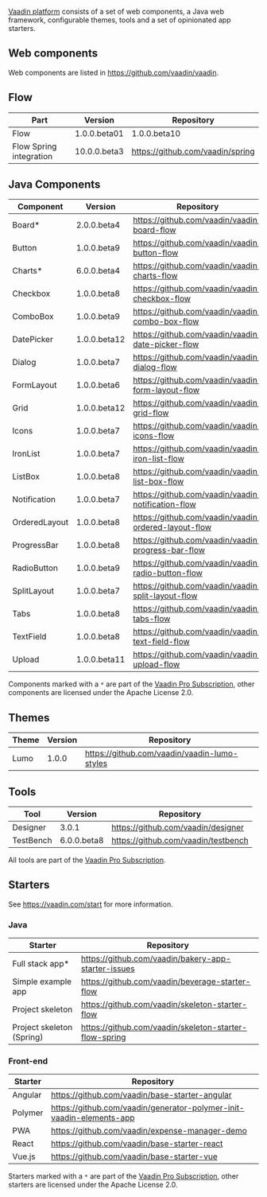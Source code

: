 [Vaadin platform](https://vaadin.com/platformn) consists of a set of web components, a Java web framework, configurable themes, tools and a set of opinionated app starters.

## Web components
Web components are listed in https://github.com/vaadin/vaadin.

## Flow
| Part | Version | Repository |
|------|---------|------------|
| Flow | 1.0.0.beta01 | 1.0.0.beta10 |
| Flow Spring integration | 10.0.0.beta3 | https://github.com/vaadin/spring |

## Java Components
| Component | Version | Repository |
|-----------|---------|------------|
| Board* | 2.0.0.beta4 | https://github.com/vaadin/vaadin-board-flow | 
| Button | 1.0.0.beta9 | https://github.com/vaadin/vaadin-button-flow |
| Charts* | 6.0.0.beta4 | https://github.com/vaadin/vaadin-charts-flow |
| Checkbox | 1.0.0.beta8 | https://github.com/vaadin/vaadin-checkbox-flow |
| ComboBox | 1.0.0.beta9 | https://github.com/vaadin/vaadin-combo-box-flow |
| DatePicker | 1.0.0.beta12 | https://github.com/vaadin/vaadin-date-picker-flow |
| Dialog | 1.0.0.beta7 | https://github.com/vaadin/vaadin-dialog-flow |
| FormLayout | 1.0.0.beta6| https://github.com/vaadin/vaadin-form-layout-flow | 
| Grid | 1.0.0.beta12 | https://github.com/vaadin/vaadin-grid-flow |
| Icons | 1.0.0.beta7 | https://github.com/vaadin/vaadin-icons-flow |
| IronList | 1.0.0.beta7 | https://github.com/vaadin/vaadin-iron-list-flow |
| ListBox | 1.0.0.beta8 | https://github.com/vaadin/vaadin-list-box-flow |
| Notification | 1.0.0.beta7 | https://github.com/vaadin/vaadin-notification-flow |
| OrderedLayout | 1.0.0.beta8 | https://github.com/vaadin/vaadin-ordered-layout-flow | 
| ProgressBar | 1.0.0.beta8 | https://github.com/vaadin/vaadin-progress-bar-flow |
| RadioButton | 1.0.0.beta9 | https://github.com/vaadin/vaadin-radio-button-flow | 
| SplitLayout | 1.0.0.beta7 | https://github.com/vaadin/vaadin-split-layout-flow |
| Tabs | 1.0.0.beta8 | https://github.com/vaadin/vaadin-tabs-flow |
| TextField | 1.0.0.beta8 | https://github.com/vaadin/vaadin-text-field-flow |
| Upload | 1.0.0.beta11 | https://github.com/vaadin/vaadin-upload-flow |

Components marked with a `*` are part of the [Vaadin Pro Subscription](https://vaadin.com/pricing), other components are licensed under the Apache License 2.0. 

## Themes
| Theme | Version | Repository |
|-------|---------|------------|
| Lumo | 1.0.0 | https://github.com/vaadin/vaadin-lumo-styles |

## Tools
| Tool | Version | Repository |
|------|---------|------------|
| Designer | 3.0.1 | https://github.com/vaadin/designer | 
| TestBench | 6.0.0.beta8 | https://github.com/vaadin/testbench | 

All tools are part of the [Vaadin Pro Subscription](https://vaadin.com/pricing).

## Starters
See https://vaadin.com/start for more information.

### Java
| Starter | Repository |
|---------|------------|
| Full stack app* | https://github.com/vaadin/bakery-app-starter-issues |
| Simple example app | https://github.com/vaadin/beverage-starter-flow |
| Project skeleton | https://github.com/vaadin/skeleton-starter-flow |
| Project skeleton (Spring) | https://github.com/vaadin/skeleton-starter-flow-spring |

### Front-end
| Starter | Repository |
|---------|------------|
| Angular | https://github.com/vaadin/base-starter-angular |
| Polymer | https://github.com/vaadin/generator-polymer-init-vaadin-elements-app |
| PWA | https://github.com/vaadin/expense-manager-demo |
| React | https://github.com/vaadin/base-starter-react | 
| Vue.js | https://github.com/vaadin/base-starter-vue |

Starters marked with a `*` are part of the [Vaadin Pro Subscription](https://vaadin.com/pricing), other starters are licensed under the Apache License 2.0. 

